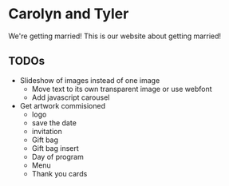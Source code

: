 # Carolyn and Tyler
We're getting married! This is our website about getting married! 

## TODOs
- Slideshow of images instead of one image
  - Move text to its own transparent image or use webfont
  - Add javascript carousel
- Get artwork commisioned
  - logo
  - save the date
  - invitation
  - Gift bag
  - Gift bag insert
  - Day of program
  - Menu
  - Thank you cards
